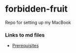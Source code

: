 # forbidden-fruit
Repo for setting up my MacBook

### Links to md files
- [Prerequisites](01-prerequisites.md)
